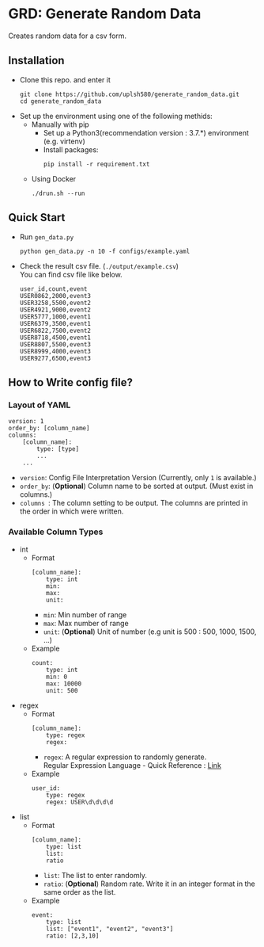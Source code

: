 # GRD: Generate Random Data
Creates random data for a csv form.
## Installation
* Clone this repo. and enter it
    ```
    git clone https://github.com/uplsh580/generate_random_data.git
    cd generate_random_data
    ```
* Set up the environment using one of the following methids:
    * Manually with pip
        * Set up a Python3(recommendation version : 3.7.*) environment (e.g. virtenv)
        * Install packages:
            ```
            pip install -r requirement.txt
            ```
    * Using Docker
        ```
        ./drun.sh --run
        ```

## Quick Start
* Run `gen_data.py`
    ```
    python gen_data.py -n 10 -f configs/example.yaml
    ```
* Check the result csv file. (`./output/example.csv`) <br>
    You can find csv file like below.
    ```
    user_id,count,event
    USER0862,2000,event3
    USER3258,5500,event2
    USER4921,9000,event2
    USER5777,1000,event1
    USER6379,3500,event1
    USER6822,7500,event2
    USER8718,4500,event1
    USER8807,5500,event3
    USER8999,4000,event3
    USER9277,6500,event3
    ```

## How to Write config file?
### Layout of YAML
```
version: 1
order_by: [column_name]
columns:
    [column_name]:
        type: [type]
        ...
    ...
```
* `version`: Config File Interpretation Version (Currently, only `1` is available.)
* `order_by`: (**Optional**) Column name to be sorted at output. (Must exist in columns.)
* `columns `: The column setting to be output. The columns are printed in the order in which were written.

### Available Column Types
* int
    * Format
        ```
        [column_name]:
            type: int
            min: 
            max:
            unit:
        ```
        * `min`: Min number of range
        * `max`: Max number of range
        * `unit`: (**Optional**) Unit of number (e.g unit is 500 : 500, 1000, 1500, ...)
    * Example
        ```
        count:
            type: int
            min: 0
            max: 10000
            unit: 500
        ```
* regex
    * Format
        ```
        [column_name]:
            type: regex
            regex:
        ```
        * `regex`: A regular expression to randomly generate. <br>
        Regular Expression Language - Quick Reference : [Link](https://docs.microsoft.com/en-us/dotnet/standard/base-types/regular-expression-language-quick-reference)
    * Example
        ```
        user_id:
            type: regex
            regex: USER\d\d\d\d
        ```
* list
    * Format
        ```
        [column_name]:
            type: list
            list:
            ratio
        ```
        * `list`: The list to enter randomly.
        * `ratio`: (**Optional**) Random rate. Write it in an integer format in the same order as the list.
    * Example
        ```
        event:
            type: list
            list: ["event1", "event2", "event3"]
            ratio: [2,3,10]
        ```